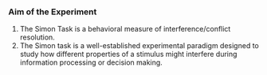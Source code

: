 ### Aim of the Experiment
1) The Simon Task is a behavioral measure of interference/conflict resolution. <br>
2) The Simon task is a well-established experimental paradigm designed to study how different properties of a stimulus might interfere during information processing or decision making.